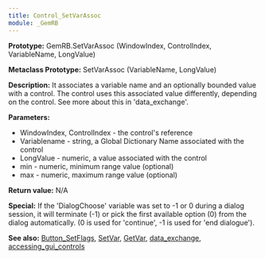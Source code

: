 ```yaml
---
title: Control_SetVarAssoc
module: _GemRB
---
```


**Prototype:** GemRB.SetVarAssoc (WindowIndex, ControlIndex, VariableName, LongValue)

**Metaclass Prototype:** SetVarAssoc (VariableName, LongValue)

**Description:** It associates a variable name and an optionally bounded 
value with a control. 
The control uses this associated value differently, depending on the 
control. See more about this in 'data_exchange'.

**Parameters:**
  * WindowIndex, ControlIndex  - the control's reference
  * Variablename - string, a Global Dictionary Name associated with the control
  * LongValue - numeric, a value associated with the control
  * min - numeric, minimum range value (optional)
  * max - numeric, maximum range value (optional)

**Return value:** N/A

**Special:** If the 'DialogChoose' variable was set to -1 or 0 during a dialog session, it will terminate (-1) or pick the first available option (0) from the dialog automatically. (0 is used for 'continue', -1 is used for 'end dialogue').

**See also:** [Button_SetFlags](Button_SetFlags.md), [SetVar](SetVar.md), [GetVar](GetVar.md), [data_exchange](data_exchange.md), [accessing_gui_controls](accessing_gui_controls.md)
